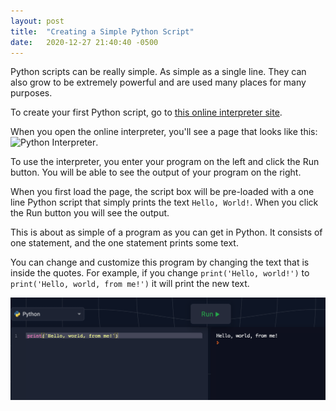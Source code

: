 ```yaml
---
layout: post
title:  "Creating a Simple Python Script"
date:   2020-12-27 21:40:40 -0500
---
```

Python scripts can be really simple.  As simple as a single line.  They can also
grow to be extremely powerful and are used many places for many purposes.

To create your first Python script, go to [this online interpreter site](https://repl.it/languages/python3).

When you open the online interpreter, you'll see a page that looks like this: ![Python Interpreter](/NodeMCU/assets/pythonrepl.png).

To use the interpreter, you enter your program on the left and click the Run button. You will be able to see the output
of your program on the right.

When you first load the page, the script box will be pre-loaded with a one line Python script that simply prints the text
`Hello, World!`. When you click the Run button you will see the output.

This is about as simple of a program as you can get in Python. It consists of one statement, and the one statement prints
some text.

You can change and customize this program by changing the text that is inside the quotes. For example, if you change
`print('Hello, world!')` to `print('Hello, world, from me!')` it will print the new text.

![Python Interpreter](/assets/pythonrepl2.png)